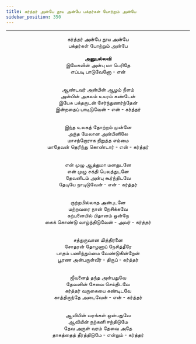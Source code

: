 ```yaml
---
title: கர்த்தர் அன்பே தூய அன்பே பக்தர்கள் போற்றும் அன்பே
sidebar_position: 350
---
```


---
<center>
கர்த்தர் அன்பே தூய அன்பே<br/>
பக்தர்கள் போற்றும் அன்பே<br/>
<br/><strong>அனுபல்லவி</strong><br/>
இயேசுவின் அன்பு மா பெரிதே<br/>
எப்படி பாடுவேனோ - என்<br/><br/>

ஆண்டவர் அன்பின் ஆழம் நீளம்<br/>
அன்பின் அகலம் உயரம் கண்டேன்<br/>
இயேசு பக்தருடன் சேர்ந்துணர்ந்தேன்<br/>
இன்றதைப் பாடிடுவேன் - என்            - கர்த்தர்<br/><br/>

இந்த உலகத் தோற்றம் முன்னே<br/>
அந்த மேலான அன்பினிலே<br/>
மாசற்றோராக நிறுத்த எம்மை<br/>
மாதேவன் தெரிந்து கொண்டார் - என்        - கர்த்தர்<br/><br/>

என் முழு ஆத்துமா மனதுடனே<br/>
என் முழு சக்தி பெலத்துடனே<br/>
தேவனிடம் அன்பு கூர்ந்திடவே<br/>
தேடியே நாடிடுவேன் - என்                - கர்த்தர்<br/><br/>

குற்றமில்லாத அன்புடனே<br/>
மற்றவரை நான் நேசிக்கவே<br/>
கற்பனையில் பிதானம் ஒன்றே<br/>
கைக் கொண்டு வாழ்ந்திடுவேன் - அவர்        - கர்த்தர்<br/><br/>

சத்துருவான மித்திரனை<br/>
சோதரன் தோழனாய் நேசித்தீரே<br/>
பாதம் பணிந்தும்மை வேண்டுகின்றேன்<br/>
பூரண அன்பருள்வீர் - திருப்                - கர்த்தர்<br/><br/>

ஜீவனைத் தந்த அன்பதுவே<br/>
தேவனின் சேவை செய்திடவே<br/>
கர்த்தர் வருகையை கண்டிடவே<br/>
காத்திருந்தே அடைவேன் - என்            - கர்த்தர்<br/><br/>

ஆவியின் வரங்கள் ஒன்பதுவே<br/>
ஆவியின் நற்கனி ஈந்திடுமே<br/>
தேவ அருள் வரம் தேவை அதே<br/>
தாகத்தைத் தீர்த்திடுமே - என்றும்             - கர்த்தர்
</center>